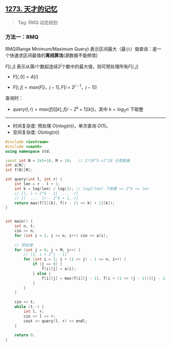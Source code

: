 ## [1273. 天才的记忆](https://www.acwing.com/problem/content/1275/)

> Tag: RMQ 动态规划

### 方法一：RMQ

RMQ(Range Minimum/Maximum Query) 表示区间最大（最小）值查询：是一个快速求区间最值的**离线算法**(源数据不能修改)

$F[i, j]$ 表示从第$i$个数起连续$2^j$个数中的最大值，则可预处理所有$F[i, j]$

* $F[i, 0] = A[i]$

* $F[i, j] = max(F[i，j-1], F[i + 2^{j-1}，j-1])$

查询时：

* $query(l, r) = max(f[l][k], f[r - 2^k + 1][k])$，其中 $k=log_2n$ 下取整

---

* 时间复杂度: 预处理 $O(nlog(n))$，单次查询 $O(1)$。
* 空间复杂度: $O(nlog(n))$
```c++
#include <iostream>
#include <cmath>
using namespace std;

const int N = 2e5+10, M = 18;   // 2*10^5->2^18 元素数量
int a[N];
int f[N][M];

int query(int l, int r) {
    int len = r - l + 1;
    int k = log(len) / log(2); // log2(len) 下取整 => 2^k <= len
    // [l, l + 2^k - 1]  ...  r]
    // [l  ...  [r - 2^k + 1, r]
    return max(f[l][k], f[r - (1 << k) + 1][k]);
}


int main() {
    int n, t;
    cin >> n;
    for (int i = 1; i <= n; i++) cin >> a[i];
    
    // 预处理
    for (int j = 0; j < M; j++) {
        // [i, i + 2^j - 1]
        for (int i = 1; i + (1 << j) - 1 <= n; i++) {
            if (j == 0) {
                f[i][j] = a[i];
            } else {
                f[i][j] = max(f[i][j - 1], f[i + (1 << (j - 1))][j - 1]);
            }
        }
    }
    
    cin >> t;
    while (t--) {
        int l, r;
        cin >> l >> r;
        cout << query(l, r) << endl;
    }
    
    return 0;
}
```